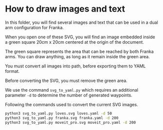# How to draw images and text

In this folder, you will find several images and text that can be used in a dual arm configuration for Franka.

When you open one of these SVG, you will find an image embedded inside a green square 20cm x 20cm centered at the origin of the document.

The green square represents the area that can be reached by both Franka arms. You can draw anything, as long as it remain inside the green area.

You must convert all images into path, before exporting them to YAML format.

Before converting the SVG, you must remove the green area.

We use the command `svg_to_yaml.py` which requires an additional parameter `-d` to determine the number of generated waypoints.

Following the commands used to convert the current SVG images.

```bash
python3 svg_to_yaml.py loves.svg loves.yaml -d 50
python3 svg_to_yaml.py franka.svg franka.yaml -d 200
python3 svg_to_yaml.py moveit_pro.svg moveit_pro.yaml -d 200
```

